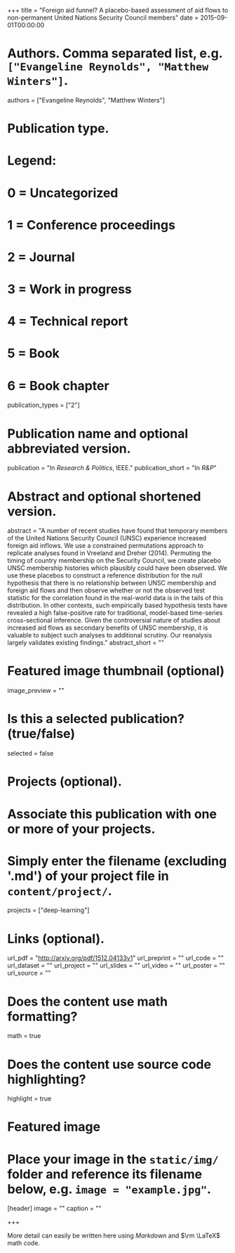 +++
title = "Foreign aid funnel? A placebo-based assessment of aid flows to non-permanent United Nations Security Council members"
date = 2015-09-01T00:00:00

# Authors. Comma separated list, e.g. `["Evangeline Reynolds", "Matthew Winters"]`.
authors = ["Evangeline Reynolds", "Matthew Winters"]

# Publication type.
# Legend:
# 0 = Uncategorized
# 1 = Conference proceedings
# 2 = Journal
# 3 = Work in progress
# 4 = Technical report
# 5 = Book
# 6 = Book chapter
publication_types = ["2"]

# Publication name and optional abbreviated version.
publication = "In *Research & Politics*, IEEE."
publication_short = "In *R&P*"

# Abstract and optional shortened version.
abstract = "A number of recent studies have found that temporary members of the United Nations Security Council (UNSC) experience increased foreign aid inflows. We use a constrained permutations approach to replicate analyses found in Vreeland and Dreher (2014). Permuting the timing of country membership on the Security Council, we create placebo UNSC membership histories which plausibly could have been observed. We use these placebos to construct a reference distribution for the null hypothesis that there is no relationship between UNSC membership and foreign aid flows and then observe whether or not the observed test statistic for the correlation found in the real-world data is in the tails of this distribution. In other contexts, such empirically based hypothesis tests have revealed a high false-positive rate for traditional, model-based time-series cross-sectional inference. Given the controversial nature of studies about increased aid flows as secondary benefits of UNSC membership, it is valuable to subject such analyses to additional scrutiny. Our reanalysis largely validates existing findings."
abstract_short = ""

# Featured image thumbnail (optional)
image_preview = ""

# Is this a selected publication? (true/false)
selected = false

# Projects (optional).
#   Associate this publication with one or more of your projects.
#   Simply enter the filename (excluding '.md') of your project file in `content/project/`.
projects = ["deep-learning"]

# Links (optional).
url_pdf = "http://arxiv.org/pdf/1512.04133v1"
url_preprint = ""
url_code = ""
url_dataset = ""
url_project = ""
url_slides = ""
url_video = ""
url_poster = ""
url_source = ""

# Does the content use math formatting?
math = true

# Does the content use source code highlighting?
highlight = true

# Featured image
# Place your image in the `static/img/` folder and reference its filename below, e.g. `image = "example.jpg"`.
[header]
image = ""
caption = ""

+++

More detail can easily be written here using *Markdown* and $\rm \LaTeX$ math code.
